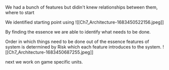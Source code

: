 We had a bunch of features but didin't knew relationships between them, where to start

We identified starting point using
![[Ch7_Architecture-1683450522156.jpeg]]

By finding the essence we are able to identify what needs to be done.

Order in which things need to be done out of the essence features of system is determined by Risk which each feature introduces to the system.
![[Ch7_Architecture-1683450687255.jpeg]]

next we work on game specific units.